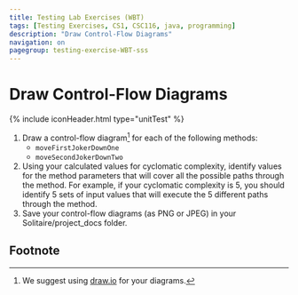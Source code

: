 ```yaml
---
title: Testing Lab Exercises (WBT)
tags: [Testing Exercises, CS1, CSC116, java, programming]
description: "Draw Control-Flow Diagrams"
navigation: on
pagegroup: testing-exercise-WBT-sss
---
```


# Draw Control-Flow Diagrams
{% include iconHeader.html type="unitTest" %}

1. Draw a control-flow diagram[^drawio] for each of the following methods:
    - `moveFirstJokerDownOne`
    - `moveSecondJokerDownTwo`
2. Using your calculated values for cyclomatic complexity, identify values for the method parameters that will cover all the possible paths through the method. For example, if your cyclomatic complexity is 5, you should identify 5 sets of input values that will execute the 5 different paths through the method.
3. Save your control-flow diagrams (as PNG or JPEG) in your Solitaire/project_docs folder.


## Footnote
[^drawio]: We suggest using [draw.io](https://www.draw.io/) for your diagrams.